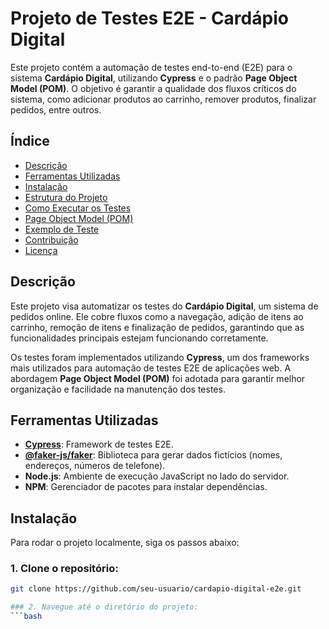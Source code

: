 # Projeto de Testes E2E - Cardápio Digital

Este projeto contém a automação de testes end-to-end (E2E) para o sistema **Cardápio Digital**, utilizando **Cypress** e o padrão **Page Object Model (POM)**. O objetivo é garantir a qualidade dos fluxos críticos do sistema, como adicionar produtos ao carrinho, remover produtos, finalizar pedidos, entre outros.

## Índice
- [Descrição](#descrição)
- [Ferramentas Utilizadas](#ferramentas-utilizadas)
- [Instalação](#instalação)
- [Estrutura do Projeto](#estrutura-do-projeto)
- [Como Executar os Testes](#como-executar-os-testes)
- [Page Object Model (POM)](#page-object-model-pom)
- [Exemplo de Teste](#exemplo-de-teste)
- [Contribuição](#contribuição)
- [Licença](#licença)

## Descrição

Este projeto visa automatizar os testes do **Cardápio Digital**, um sistema de pedidos online. Ele cobre fluxos como a navegação, adição de itens ao carrinho, remoção de itens e finalização de pedidos, garantindo que as funcionalidades principais estejam funcionando corretamente.

Os testes foram implementados utilizando **Cypress**, um dos frameworks mais utilizados para automação de testes E2E de aplicações web. A abordagem **Page Object Model (POM)** foi adotada para garantir melhor organização e facilidade na manutenção dos testes.

## Ferramentas Utilizadas

- **[Cypress](https://www.cypress.io/)**: Framework de testes E2E.
- **[@faker-js/faker](https://github.com/faker-js/faker)**: Biblioteca para gerar dados fictícios (nomes, endereços, números de telefone).
- **Node.js**: Ambiente de execução JavaScript no lado do servidor.
- **NPM**: Gerenciador de pacotes para instalar dependências.

## Instalação

Para rodar o projeto localmente, siga os passos abaixo:

### 1. Clone o repositório:
```bash
git clone https://github.com/seu-usuario/cardapio-digital-e2e.git

### 2. Navegue até o diretório do projeto:
```bash


